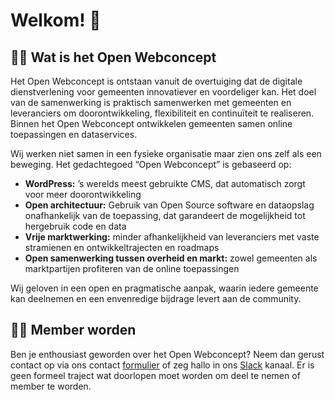 
# Welkom! 👋

## 🙋‍♀️ Wat is het Open Webconcept
Het Open Webconcept is ontstaan vanuit de overtuiging dat de digitale dienstverlening voor gemeenten innovatiever en voordeliger kan.
Het doel van de samenwerking is praktisch samenwerken met gemeenten en leveranciers om doorontwikkeling, flexibiliteit en continuïteit te realiseren.
Binnen het Open Webconcept ontwikkelen gemeenten samen online toepassingen en dataservices.

Wij werken niet samen in een fysieke organisatie maar zien ons zelf als een beweging. Het gedachtegoed “Open Webconcept” is gebaseerd op:

- **WordPress:** ’s werelds meest gebruikte CMS, dat automatisch zorgt voor meer doorontwikkeling
- **Open architectuur:** Gebruik van Open Source software en dataopslag onafhankelijk van de toepassing, dat garandeert de mogelijkheid tot hergebruik code en data
- **Vrije marktwerking:** minder afhankelijkheid van leveranciers met vaste stramienen en ontwikkeltrajecten en roadmaps
- **Open samenwerking tussen overheid en markt:** zowel gemeenten als marktpartijen profiteren van de online toepassingen

Wij geloven in een open en pragmatische aanpak, waarin iedere gemeente kan deelnemen en een envenredige bijdrage levert aan de community.

## 👩‍💻 Member worden
Ben je enthousiast geworden over het Open Webconcept? Neem dan gerust contact op via ons contact [formulier](https://openwebconcept.nl/contact/) of zeg hallo in ons [Slack](https://openwebconcept.slack.com/) kanaal. Er is geen formeel traject wat doorlopen moet worden om deel te nemen of member te worden. 
